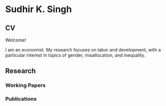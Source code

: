 # Sudhir K. Singh
## CV
Welcome!

<object data="[sudhir_k_singh.pdf](https://github.com/singhsudhirk/singhsudhirk.github.io/blob/8ca6e485051d1ee8fc27befeb66ebbd74be09299/Sudhir_K_Singh_CV.pdf)" width="1000" height="1000" type='application/pdf'/>

I am an economist. My research focuses on labor and development, with a particular interest in topics of gender, misallocation, and inequality. 
## Research
### Working Papers
### Publications

